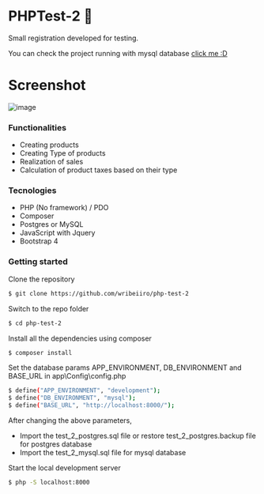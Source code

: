 # PHPTest-2 🐘
Small registration developed for testing.

You can check the project running with mysql database [click me :D](https://wribeiiro.com/php-test-2)

# Screenshot
![image](https://user-images.githubusercontent.com/20648572/112701586-169a7700-8ea2-11eb-92e8-b53176f6762c.png)

### Functionalities

- Creating products 
- Creating Type of products 
- Realization of sales
- Calculation of product taxes based on their type

### Tecnologies

- PHP (No framework) / PDO
- Composer
- Postgres or MySQL 
- JavaScript with Jquery
- Bootstrap 4

### Getting started

Clone the repository
```bash
$ git clone https://github.com/wribeiiro/php-test-2
```
Switch to the repo folder
```bash
$ cd php-test-2
```
Install all the dependencies using composer
```bash
$ composer install
```
Set the database params APP_ENVIRONMENT, DB_ENVIRONMENT and BASE_URL in app\Config\config.php 
```bash
$ define("APP_ENVIRONMENT", "development");
$ define("DB_ENVIRONMENT", "mysql");
$ define("BASE_URL", "http://localhost:8000/");
```

After changing the above parameters,

- Import the test_2_postgres.sql file or restore test_2_postgres.backup file for postgres database 
- Import the test_2_mysql.sql file for mysql database

Start the local development server
```bash
$ php -S localhost:8000
```

